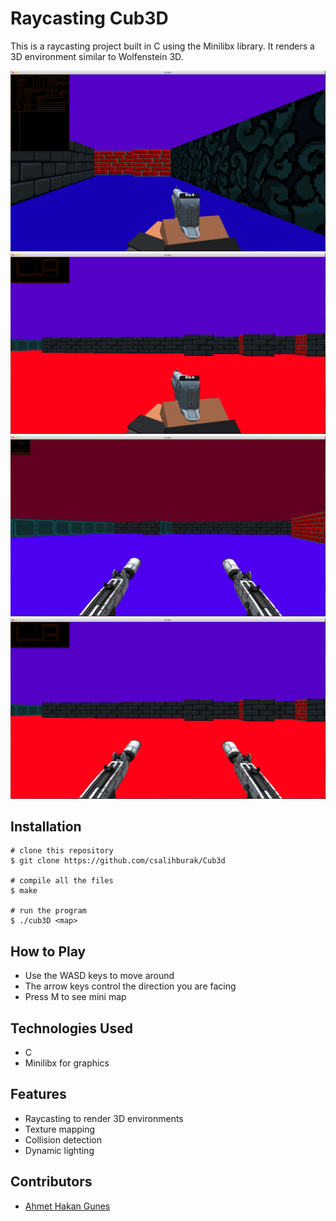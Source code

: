 # Raycasting Cub3D
This is a raycasting project built in C using the Minilibx library. It renders a 3D environment similar to Wolfenstein 3D.

<div>
  <img src="https://github.com/csalihburak/Cub3d/blob/master/images/image.png" />
  <img src="https://github.com/csalihburak/Cub3d/blob/master/images/image1.png" />
  <img src="https://github.com/csalihburak/Cub3d/blob/master/images/image2.png" />
  <img src="https://github.com/csalihburak/Cub3d/blob/master/images/image3.png" />
 </div>


## Installation
```
# clone this repository
$ git clone https://github.com/csalihburak/Cub3d

# compile all the files
$ make

# run the program
$ ./cub3D <map>
```
## How to Play
+ Use the WASD keys to move around
+ The arrow keys control the direction you are facing
+ Press M to see mini map
## Technologies Used
+ C
+ Minilibx for graphics
## Features
+ Raycasting to render 3D environments
+ Texture mapping
+ Collision detection
+ Dynamic lighting

## Contributors
+ [Ahmet Hakan Gunes](https://github.com/ahmethakangunes)
